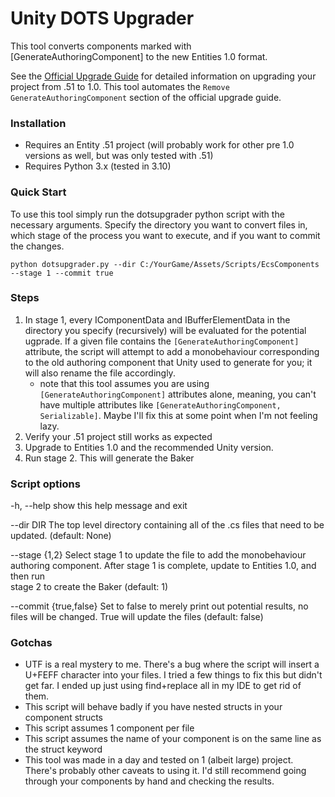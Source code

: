 # Unity DOTS Upgrader

This tool converts components marked with [GenerateAuthoringComponent] to the new Entities 1.0 format.

See the [Official Upgrade Guide](https://docs.unity3d.com/Packages/com.unity.entities@1.0/manual/upgrade-guide.html) for detailed information on upgrading your project from .51 to 1.0. This tool automates the `Remove GenerateAuthoringComponent` section of the official upgrade guide.

### Installation

- Requires an Entity .51 project (will probably work for other pre 1.0 versions as well, but was only tested with .51)
- Requires Python 3.x (tested in 3.10)

### Quick Start

To use this tool simply run the dotsupgrader python script with the necessary arguments. Specify the directory you want to convert files in, which stage of the process you want to execute, and if you want to commit the changes.

`python dotsupgrader.py --dir C:/YourGame/Assets/Scripts/EcsComponents --stage 1 --commit true`

### Steps

1. In stage 1, every IComponentData and IBufferElementData in the directory you specify (recursively) will be evaluated for the potential ugprade. If a given file contains the `[GenerateAuthoringComponent]` attribute, the script will attempt to add a monobehaviour corresponding to the old authoring component that Unity used to generate for you; it will also rename the file accordingly.
    - note that this tool assumes you are using `[GenerateAuthoringComponent]` attributes alone, meaning, you can't have multiple attributes like `[GenerateAuthoringComponent, Serializable]`. Maybe I'll fix this at some point when I'm not feeling lazy.
1. Verify your .51 project still works as expected
1. Upgrade to Entities 1.0 and the recommended Unity version.
1. Run stage 2. This will generate the Baker

### Script options

  -h, --help            show this help message and exit

  --dir DIR             The top level directory containing all of the .cs files that need to be updated. (default: None)

  --stage {1,2}         Select stage 1 to update the file to add the monobehaviour authoring component. After stage 1 is complete, update to Entities 1.0, and then run   
                        stage 2 to create the Baker (default: 1)

  --commit {true,false}
                        Set to false to merely print out potential results, no files will be changed. True will update the files (default: false)

### Gotchas

* UTF is a real mystery to me. There's a bug where the script will insert a U+FEFF character into your files. I tried a few things to fix this but didn't get far. I ended up just using find+replace all in my IDE to get rid of them.
* This script will behave badly if you have nested structs in your component structs
* This script assumes 1 component per file
* This script assumes the name of your component is on the same line as the struct keyword
* This tool was made in a day and tested on 1 (albeit large) project. There's probably other caveats to using it. I'd still recommend going through your components by hand and checking the results.